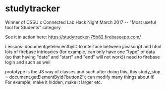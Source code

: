 # studytracker

Winner of CSSU x Connected Lab Hack Night March 2017 -- "Most useful tool for Students" category

See it in action here:
https://studytracker-75b82.firebaseapp.com/


Lessons:
documentgetelementbyID to interface between javascript and html
lots of firebase intricacies (for example, can only have one "type" of data (so that having "date" and "start" and "end" will not work))
need to firebase login and such as well

prototype is the JS way of classes and such
after doing this, this.study_stop = document.getElementById('button2');
can modify many things about it! For example, make it hidden, make it larger etc.
